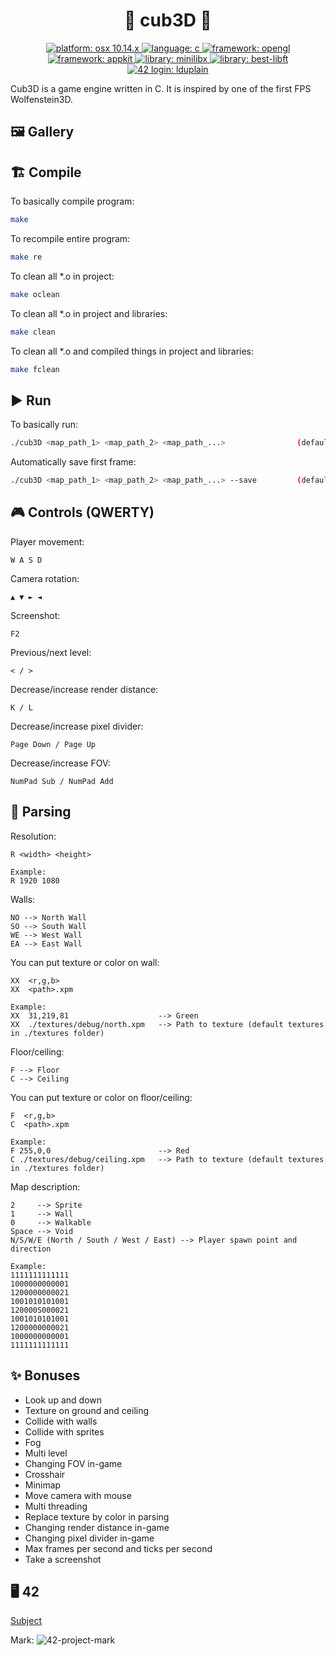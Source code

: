<h1 align="center">🧱 cub3D 🎥</h1>

<p align="center">
  <a href="https://fr.wikipedia.org/wiki/MacOS_Mojave" target="_blank">
    <img alt="platform: osx 10.14.x" src="https://img.shields.io/badge/platform-osx%20v10.14.x-red?style=flat-square"/>
  </a>
  <a href="https://fr.wikipedia.org/wiki/C_(langage)" target="_blank">
    <img alt="language: c" src="https://img.shields.io/badge/language-C-purple?style=flat-square"/>
  </a>
  <a href="https://fr.wikipedia.org/wiki/OpenGL" target="_blank">
    <img alt="framework: opengl" src="https://img.shields.io/badge/framework-OpenGL-green?style=flat-square"/>
  </a>
  <a href="https://developer.apple.com/documentation/appkit" target="_blank">
    <img alt="framework: appkit" src="https://img.shields.io/badge/framework-AppKit-green?style=flat-square"/>
  </a>
  <a href="https://harm-smits.github.io/42docs/libs/minilibx/getting_started.html" target="_blank">
    <img alt="library: minilibx" src="https://img.shields.io/badge/library-MiniLibX-orange?style=flat-square"/>
  </a>
  <a href="https://github.com/LoisDuplain/best-libft" target="_blank">
    <img alt="library: best-libft" src="https://img.shields.io/badge/library-best--libft-orange?style=flat-square"/>
  </a>
  <a href="https://profile.intra.42.fr/users/lduplain" target="_blank">
    <img alt="42 login: lduplain" src="https://img.shields.io/badge/42%20login-lduplain-2DD57B?style=flat-square"/>
  </a>
</p>

<p align="left">Cub3D is a game engine written in C. It is inspired by one of the first FPS Wolfenstein3D.</p>

<h2 align="left">🖼️ Gallery</h2>

<h2 align="left">🏗️ Compile</h2>
<p align="left">To basically compile program:</p>

```bash
make
```

<p align="left">To recompile entire program:</p>

```bash
make re
```

<p align="left">To clean all *.o in project:</p>

```bash
make oclean
```

<p align="left">To clean all *.o in project and libraries:</p>

```bash
make clean
```

<p align="left">To clean all *.o and compiled things in project and libraries:</p>

```bash
make fclean
```

<h2 align="left">▶️ Run</h2>
<p align="left">To basically run:</p>

```bash
./cub3D <map_path_1> <map_path_2> <map_path_...>                (default maps in ./maps folder)
```

<p align="left">Automatically save first frame:</p>

```bash
./cub3D <map_path_1> <map_path_2> <map_path_...> --save         (default maps in ./maps folder)
```

<h2 align="left">🎮 Controls (QWERTY)</h2>

<p align="left">Player movement:</p>

```
W A S D
```

<p align="left">Camera rotation:</p>

```
▲ ▼ ► ◄
```

<p align="left">Screenshot:</p>

```
F2
```

<p align="left">Previous/next level:</p>

```
< / >
```

<p align="left">Decrease/increase render distance:</p>

```
K / L
```

<p align="left">Decrease/increase pixel divider:</p>

```
Page Down / Page Up
```

<p align="left">Decrease/increase FOV:</p>

```
NumPad Sub / NumPad Add
```

<h2 align="left">📝 Parsing</h2>

<p align="left">Resolution:</p>

```
R <width> <height>

Example:
R 1920 1080
```

<p align="left">Walls:</p>

```
NO --> North Wall
SO --> South Wall
WE --> West Wall
EA --> East Wall
```

<p align="left">You can put texture or color on wall:</p>

```
XX  <r,g,b>
XX  <path>.xpm

Example:
XX  31,219,81                    --> Green
XX  ./textures/debug/north.xpm   --> Path to texture (default textures in ./textures folder)
```

<p align="left">Floor/ceiling:</p>

```
F --> Floor
C --> Ceiling
```

<p align="left">You can put texture or color on floor/ceiling:</p>

```
F  <r,g,b>
C  <path>.xpm

Example:
F 255,0,0                        --> Red
C ./textures/debug/ceiling.xpm   --> Path to texture (default textures in ./textures folder)
```

<p align="left">Map description:</p>

```
2     --> Sprite
1     --> Wall
0     --> Walkable
Space --> Void
N/S/W/E (North / South / West / East) --> Player spawn point and direction

Example:
1111111111111
1000000000001
1200000000021
1001010101001
120000S000021
1001010101001
1200000000021
1000000000001
1111111111111
```

<h2 align="left">✨ Bonuses</h2>

- Look up and down
- Texture on ground and ceiling
- Collide with walls
- Collide with sprites
- Fog
- Multi level
- Changing FOV in-game
- Crosshair
- Minimap
- Move camera with mouse
- Multi threading
- Replace texture by color in parsing
- Changing render distance in-game
- Changing pixel divider in-game
- Max frames per second and ticks per second
- Take a screenshot

<h2 align="left">🖥️ 42</h2>

<a href="https://github.com/LoisDuplain/cub3D/blob/main/subject/cub3d-subject.pdf">Subject</a>
<p align="left">
  Mark:
  <img alt="42-project-mark" src="https://badge42.herokuapp.com/api/project/lduplain/cub3d"/>
</p>
